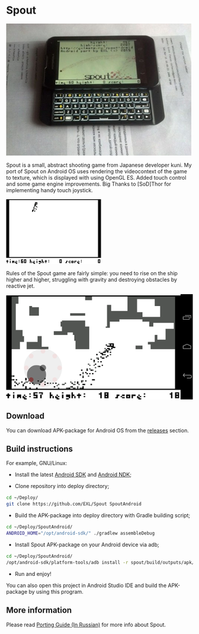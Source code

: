 Spout
=============

![Spout port to Android OS, Motorola Photon Q](images/photo_thumb.jpg)

Spout is a small, abstract shooting game from Japanese developer kuni. My port of Spout on Android OS uses rendering the videocontext of the game to texture, which is displayed with using OpenGL ES. Added touch control and some game engine improvements. Big Thanks to [SoD]Thor for implementing handy touch joystick.

![Spout animation](images/animation_spout.gif)

Rules of the Spout game are fairly simple: you need to rise on the ship higher and higher, struggling with gravity and destroying obstacles by reactive jet.

![Spout Android Screen](images/spout_android.png)

## Download

You can download APK-package for Android OS from the [releases](https://github.com/EXL/Spout/releases) section.

## Build instructions

For example, GNU/Linux:

* Install the latest [Android SDK](https://developer.android.com/sdk/) and [Android NDK](https://developer.android.com/ndk/);

* Clone repository into deploy directory;

```sh
cd ~/Deploy/
git clone https://github.com/EXL/Spout SpoutAndroid
```

* Build the APK-package into deploy directory with Gradle building script;

```sh
cd ~/Deploy/SpoutAndroid/
ANDROID_HOME="/opt/android-sdk/" ./gradlew assembleDebug
```

* Install Spout APK-package on your Android device via adb;

```sh
cd ~/Deploy/SpoutAndroid/
/opt/android-sdk/platform-tools/adb install -r spout/build/outputs/apk/spout-debug.apk
```

* Run and enjoy!

You can also open this project in Android Studio IDE and build the APK-package by using this program.

## More information

Please read [Porting Guide (In Russian)](http://exlmoto.ru/spout-droid/) for more info about Spout.
